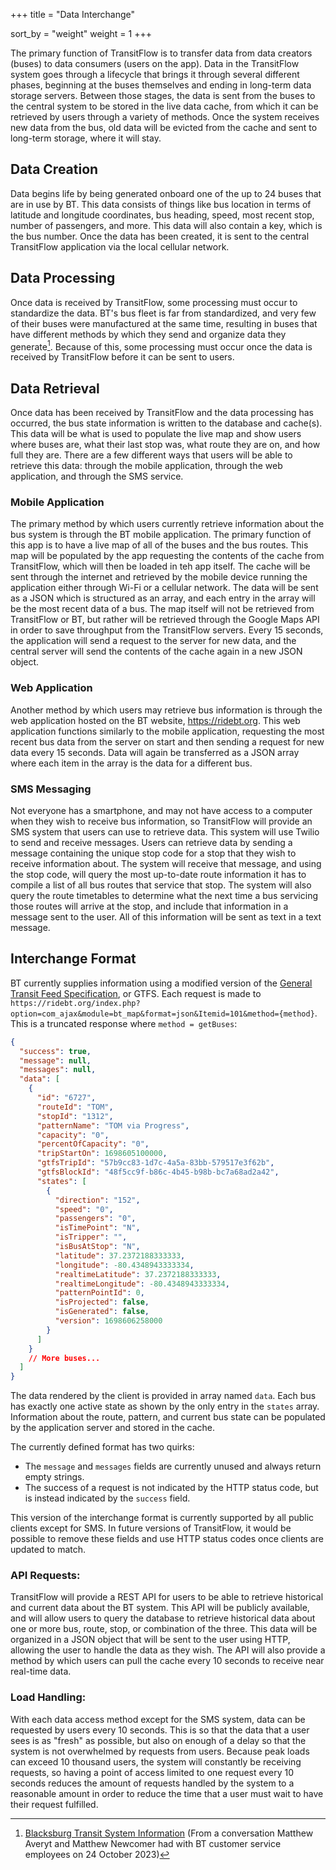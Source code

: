 +++
title = "Data Interchange"

sort_by = "weight"
weight = 1
+++

The primary function of TransitFlow is to transfer data from data creators (buses) to data consumers (users on the app). Data in the TransitFlow system goes through a lifecycle that brings it through several different phases, beginning at the buses themselves and ending in long-term data storage servers. Between those stages, the data is sent from the buses to the central system to be stored in the live data cache, from which it can be retrieved by users through a variety of methods. Once the system receives new data from the bus, old data will be evicted from the cache and sent to long-term storage, where it will stay.

## Data Creation

Data begins life by being generated onboard one of the up to 24 buses that are in use by BT. This data consists of things like bus location in terms of latitude and longitude coordinates, bus heading, speed, most recent stop, number of passengers, and more. This data will also contain a key, which is the bus number. Once the data has been created, it is sent to the central TransitFlow application via the local cellular network.

## Data Processing

Once data is received by TransitFlow, some processing must occur to standardize the data. BT's bus fleet is far from standardized, and very few of their buses were manufactured at the same time, resulting in buses that have different methods by which they send and organize data they generate[^1]. Because of this, some processing must occur once the data is received by TransitFlow before it can be sent to users. 

## Data Retrieval

Once data has been received by TransitFlow and the data processing has occurred, the bus state information is written to the database and cache(s). This data will be what is used to populate the live map and show users where buses are, what their last stop was, what route they are on, and how full they are. There are a few different ways that users will be able to retrieve this data: through the mobile application, through the web application, and through the SMS service.

### Mobile Application

The primary method by which users currently retrieve information about the bus system is through the BT mobile application. The primary function of this app is to have a live map of all of the buses and the bus routes. This map will be populated by the app requesting the contents of the cache from TransitFlow, which will then be loaded in teh app itself. The cache will be sent through the internet and retrieved by the mobile device running the application either through Wi-Fi or a cellular network. The data will be sent as a JSON which is structured as an array, and each entry in the array will be the most recent data of a bus. The map itself will not be retrieved from TransitFlow or BT, but rather will be retrieved through the Google Maps API in order to save throughput from the TransitFlow servers. Every 15 seconds, the application will send a request to the server for new data, and the central server will send the contents of the cache again in a new JSON object.

### Web Application

Another method by which users may retrieve bus information is through the web application hosted on the BT website, https://ridebt.org. This web application functions similarly to the mobile application, requesting the most recent bus data from the server on start and then sending a request for new data every 15 seconds. Data will again be transferred as a JSON array where each item in the array is the data for a different bus.

### SMS Messaging

Not everyone has a smartphone, and may not have access to a computer when they wish to receive bus information, so TransitFlow will provide an SMS system that users can use to retrieve data. This system will use Twilio to send and receive messages. Users can retrieve data by sending a message containing the unique stop code for a stop that they wish to receive information about. The system will receive that message, and using the stop code, will query the most up-to-date route information it has to compile a list of all bus routes that service that stop. The system will also query the route timetables to determine what the next time a bus servicing those routes will arrive at the stop, and include that information in a message sent to the user. All of this information will be sent as text in a text message.

## Interchange Format

BT currently supplies information using a modified version of the [General Transit Feed Specification](https://gtfs.org/), or GTFS. Each request is made to `https://ridebt.org/index.php?option=com_ajax&module=bt_map&format=json&Itemid=101&method={method}`. This is a truncated response where `method = getBuses`:

```json
{
  "success": true,
  "message": null,
  "messages": null,
  "data": [
    {
      "id": "6727",
      "routeId": "TOM",
      "stopId": "1312",
      "patternName": "TOM via Progress",
      "capacity": "0",
      "percentOfCapacity": "0",
      "tripStartOn": 1698605100000,
      "gtfsTripId": "57b9cc83-1d7c-4a5a-83bb-579517e3f62b",
      "gtfsBlockId": "48f5cc9f-b86c-4b45-b98b-bc7a68ad2a42",
      "states": [
        {
          "direction": "152",
          "speed": "0",
          "passengers": "0",
          "isTimePoint": "N",
          "isTripper": "",
          "isBusAtStop": "N",
          "latitude": 37.2372188333333,
          "longitude": -80.4348943333334,
          "realtimeLatitude": 37.2372188333333,
          "realtimeLongitude": -80.4348943333334,
          "patternPointId": 0,
          "isProjected": false,
          "isGenerated": false,
          "version": 1698606258000
        }
      ]
    }
    // More buses...
  ]
}
```

The data rendered by the client is provided in array named `data`. Each bus has exactly one active state as shown by the only entry in the `states` array. Information about the route, pattern, and current bus state can be populated by the application server and stored in the cache.

The currently defined format has two quirks:

* The `message` and `messages` fields are currently unused and always return empty strings.
* The success of a request is not indicated by the HTTP status code, but is instead indicated by the `success` field. 

This version of the interchange format is currently supported by all public clients except for SMS. In future versions of TransitFlow, it would be possible to remove these fields and use HTTP status codes once clients are updated to match. 

### API Requests:

TransitFlow will provide a REST API for users to be able to retrieve historical and current data about the BT system. This API will be publicly available, and will allow users to query the database to retrieve historical data about one or more bus, route, stop, or combination of the three. This data will be organized in a JSON object that will be sent to the user using HTTP, allowing the user to handle the data as they wish. The API will also provide a method by which users can pull the cache every 10 seconds to receive near real-time data.

### Load Handling:

With each data access method except for the SMS system, data can be requested by users every 10 seconds. This is so that the data that a user sees is as "fresh" as possible, but also on enough of a delay so that the system is not overwhelmed by requests from users. Because peak loads can exceed 10 thousand users, the system will constantly be receiving requests, so having a point of access limited to one request every 10 seconds reduces the amount of requests handled by the system to a reasonable amount in order to reduce the time that a user must wait to have their request fulfilled.


[^1]: [Blacksburg Transit System Information](https://ridebt.org) (From a conversation Matthew Averyt and Matthew Newcomer had with BT customer service employees on 24 October 2023)